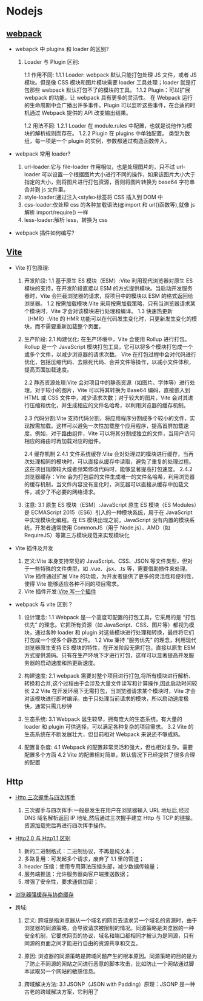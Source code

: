 <!--
 * @Author: TerryMin
 * @Date: 2025-01-07 11:13:52
 * @LastEditors: TerryMin
 * @LastEditTime: 2025-03-04 11:03:11
 * @Description: file not
-->

# Nodejs

## [webpack](https://webpack.js.org/)

- webapck 中 plugins 和 loader 的区别?

  1.  Loader 与 Plugin 区别:

      1.1 作用不同:
      1.1.1 Loader: webpack 默认只能打包处理 JS 文件，或者 JS 模块。但是像 CSS 模块和图片模块需要 loader 工具处理；loader 就是打包那些 webpack 默认打包不了的模块的工具。
      1.1.2 Plugin：可以扩展 webpack 的功能，让 webpack 具有更多的灵活性。 在 Webpack 运行的生命周期中会广播出许多事件，Plugin 可以监听这些事件，在合适的时机通过 Webpack 提供的 API 改变输出结果。

      1.2 用法不同:
      1.2.1 Loader 在 module.rules 中配置，也就是说他作为模块的解析规则而存在。
      1.2.2 Plugin 在 plugins 中单独配置。 类型为数组，每一项是一个 plugin 的实例，参数都通过构造函数传入。

- webpack 常用 loader?

  1. url-loader:它与 file-loader 作用相似，也是处理图片的，只不过 url-loader 可以设置一个根据图片大小进行不同的操作，如果该图片大小大于指定的大小，则将图片进行打包资源，否则将图片转换为 base64 字符串合并到 js 文件里。
  2. style-loader:通过注入\<style\>标签将 CSS 插入到 DOM 中
  3. css-loader:仅处理 css 的各种加载语法(@import 和 url()函数等),就像 js 解析 import/require() 一样
  4. less-loader:解析 less，转换为 css

- webpack 插件如何编写?

## [Vite](https://cn.vite.dev/)

- Vite 打包原理:

  1.  开发阶段:
      1.1 基于原生 ES 模块（ESM）:Vite 利用现代浏览器对原生 ES 模块的支持，在开发阶段直接以 ESM 的方式提供模块。当启动开发服务器时，Vite 会拦截浏览器的请求，将项目中的模块以 ESM 的格式返回给浏览器。
      1.2 按需加载模块:Vite 采用按需加载策略，只有当浏览器请求某个模块时，Vite 才会对该模块进行处理和编译。
      1.3 快速热更新（HMR）:Vite 的 HMR 功能可以在代码发生变化时，只更新发生变化的模块，而不需要重新加载整个页面。

  2.  生产阶段:
      2.1 构建优化: 在生产环境中，Vite 会使用 Rollup 进行打包。Rollup 是一个 JavaScript 模块打包工具，它可以将多个模块打包成一个或多个文件，以减少浏览器的请求次数。
      Vite 在打包过程中会对代码进行优化，包括压缩代码、去除死代码、合并文件等操作，以减小文件体积，提高页面加载速度。

      2.2 静态资源处理:Vite 会对项目中的静态资源（如图片、字体等）进行处理。对于较小的图片，Vite 可以将其转换为 Base64 编码，直接嵌入到 HTML 或 CSS 文件中，减少请求次数；对于较大的图片，Vite 会对其进行压缩和优化，并生成相应的文件名哈希，以利用浏览器的缓存机制。

      2.3 代码分割:Vite 支持代码分割，将应用程序分割成多个较小的文件，实现按需加载。这样可以避免一次性加载整个应用程序，提高首屏加载速度。例如，对于路由组件，Vite 可以将其分割成独立的文件，当用户访问相应的路由时再加载对应的组件。

      2.4 缓存机制
      2.4.1 文件系统缓存:Vite 会对处理过的模块进行缓存，当再次处理相同的模块时，可以直接从缓存中读取，避免了重复的处理过程。这在项目规模较大或者频繁修改代码时，能够显著提高打包速度。
      2.4.2 浏览器缓存：Vite 会为打包后的文件生成唯一的文件名哈希，利用浏览器的缓存机制，当文件内容没有变化时，浏览器可以直接从缓存中加载文件，减少了不必要的网络请求。

  3.  注意:
      3.1 原生 ES 模块（ESM）:JavaScript 原生 ES 模块（ES Modules）是 ECMAScript 2015（ES6）引入的一种模块系统，用于在 JavaScript 中实现模块化编程。在 ES 模块出现之前，JavaScript 没有内置的模块系统，开发者通常使用 CommonJS（用于 Node.js）、AMD（如 RequireJS）等第三方模块规范来实现模块化

- Vite 插件及开发

  1.  定义:Vite 本身支持常见的 JavaScript、CSS、JSON 等文件类型，但对于一些特殊的文件类型，如 .vue、.jsx、.ts 等，需要借助插件来处理。Vite 插件通过扩展 Vite 的功能，为开发者提供了更多的灵活性和便利性，使得 Vite 能够适应各种不同的项目需求。
  2.  Vite 插件开发:[Vite 写一个插件](https://juejin.cn/post/7075678169122439181)

- webpack 与 vite 区别？

  1. 设计理念:
     1.1 Webpack 是一个高度可配置的打包工具，它采用的是 “打包优先” 的理念。它把所有资源（如 JavaScript、CSS、图片等）都视为模块，通过各种 loader 和 plugin 对这些模块进行处理和转换，最终将它们打包成一个或多个静态文件。
     1.2 Vite 秉持 “服务优先” 的理念，利用现代浏览器原生支持 ES 模块的特性，在开发阶段无需打包，直接以原生 ESM 方式提供源码。只有在生产环境下才进行打包，这样可以显著提高开发服务器的启动速度和热更新速度。

  2. 构建速度:
     2.1 webpack 需要对整个项目进行打包,将所有模块进行解析、转换和合并,这个过程由于会涉及大量文件读写和计算操作,因此启动时间较长
     2.2 Vite 在开发环境下无需打包，当浏览器请求某个模块时，Vite 才会对该模块进行即时编译。由于只处理当前请求的模块，所以启动速度极快，通常只需几秒钟

  3. 生态系统:
     3.1 Webpack 诞生较早，拥有庞大的生态系统。有大量的 loader 和 plugin 可供选择，可以满足各种复杂的项目需求。
     3.2 Vite 的生态系统在不断发展壮大，但目前相对 Webpack 来说还不够成熟。

  4. 配置复杂度:
     4.1 Webpack 的配置非常灵活和强大，但也相对复杂。需要配置多个方面
     4.2 Vite 的配置相对简单，默认情况下已经提供了很多合理的配置

## Http

- [Http 三次握手与四次挥手](https://www.cnblogs.com/terrymin/p/14554404.html)

  1. 三次握手与四次挥手:一般是发生在用户在浏览器输入 URL 地址后,经过 DNS 域名解析返回 IP 地址,然后通过三次握手建立 Http 与 TCP 的链接。资源加载完后再进行四次挥手操作。

- [ Http2.0 与 Http1.1 区别](https://www.cnblogs.com/terrymin/articles/14010138.html)

  1. 新的二进制格式：二进制协议，不再是纯文本；
  2. 多路复用：可发起多个请求，废弃了 1.1 里的管道；
  3. header 压缩：使用专用算法压缩头部，减少数据传输量；
  4. 服务端推送：允许服务器向客户端推送数据；
  5. 增强了安全性，要求通信加密；

- [浏览器强缓存与协商缓存](https://www.cnblogs.com/terrymin/p/13717855.html)

- 跨域:

  1.  定义: 跨域是指浏览器从一个域名的网页去请求另一个域名的资源时，由于浏览器的同源策略，会导致请求被限制的情况。同源策略是浏览器的一种安全机制，它要求网页的协议、域名和端口都相同才被认为是同源，只有同源的页面之间才能进行自由的资源共享和交互。

  2.  原因: 浏览器的同源策略是跨域问题产生的根本原因。同源策略的目的是为了防止不同源的网站之间进行恶意的脚本攻击，比如防止一个网站通过脚本读取另一个网站的敏感信息。

  3.  跨域解决方法:
      3.1 JSONP（JSON with Padding）原理：JSONP 是一种古老的跨域解决方案，它利用了 <script> 标签的 src 属性不受同源策略限制的特点。优点：兼容性好，几乎所有的浏览器都支持。

      3.2 CORS（Cross-Origin Resource Sharing）原理：CORS 是一种现代的跨域解决方案，它是 W3C 标准，允许浏览器和服务器进行跨域通信。当浏览器发起跨域请求时，会在请求头中添加一个 Origin 字段，用于标识请求的来源。服务器收到请求后，会根据自身的配置，在响应头中添加 Access-Control-Allow-Origin 等相关字段，来告诉浏览器是否允许该跨域请求。优点：支持所有的 HTTP 请求方法，是 W3C 标准，安全性高。缺点：需要服务器端进行配置，对于一些旧版本的浏览器可能不支持。

      3.3 代理服务器 原理：代理服务器是一种在服务器端进行跨域请求的解决方案。在开发环境中，可以使用开发服务器（如 Webpack Dev Server、Vite 等）的代理功能，将前端的请求转发到目标服务器。在生产环境中，可以使用 Nginx 等服务器软件作为代理服务器，将客户端的请求转发到后端服务器，从而绕过浏览器的同源策略。优点：可以在服务器端进行统一的跨域处理，不需要在前端进行额外的配置。缺点：需要额外的服务器资源，增加了系统的复杂性。

      3.4 注意: 前端通过代理方式解决跨域的原因:是利用了服务器之间不受同源策略限制的特点，通过代理服务器转发请求，从而绕过了浏览器的跨域限制。

- 基于 HTTP 定时器更新、SSE、WebScoket 之间区别(数据实时通信更新方案)

  1.  基于 HTTP 定时器更新:定时器更新页面数据是基于客户端的一种主动轮询机制。通过使用 setInterval 或 setTimeout 函数，客户端按照预设的时间间隔向服务器发送请求，获取最新的数据并更新页面 适用于数据更新频率较低、对实时性要求不高的场景。例如，一些静态网站的新闻列表更新、博客文章的点赞数统计等。
      1.1 HTTP 是半双工的，通常是客户端发起请求，服务器响应请求。

  2.  SSE（Server-Sent Events）是一种允许服务器向客户端实时推送更新数据的 Web 技术，它基于 HTTP 协议，使用简单，适合实现服务器端向客户端的单向实时数据传输，比如股票行情更新、新闻推送等场景。
      2.1 优点:
      简单易用：基于 HTTP 协议，不需要复杂的握手过程，使用起来非常简单。
      自动重连：当连接断开时，客户端会自动尝试重新连接，保证数据的连续性。
      文本格式：数据以文本格式传输，易于解析和处理。
      2.2 局限性:
      单向通信：只能由服务器向客户端发送数据，客户端不能向服务器发送数据。
      浏览器兼容性：虽然现代浏览器大多支持 SSE，但在一些旧版本的浏览器中可能存在兼容性问题。

  3.  WebScoket 是一种在单个 TCP 连接上进行全双工通信的协议，它使得客户端和服务器之间能够进行实时、双向的数据传输，适用于实时聊天、多人协作、实时数据的更新、游戏开发。
      3.1 优点:
      实时性高：全双工通信和持久连接使得数据能够实时传输，减少了延迟。
      节省资源：避免了频繁建立和断开连接的开销，降低了服务器和客户端的资源消耗。
      支持多种数据格式：可以传输文本和二进制数据，满足不同的应用需求。
      3.2 缺点:
      实现复杂度较高：需要处理连接的建立、关闭、错误等多种状态，开发和维护成本相对较高。
      安全性要求高：由于 WebSocket 连接是持久的，一旦被攻击，可能会导致数据泄露或服务中断，因此需要加强安全防护。

## Nodejs
